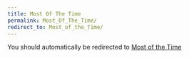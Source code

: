 ```yaml
---
title: Most Of The Time
permalink: Most_Of_The_Time/
redirect_to: Most_of_the_Time/
---
```


You should automatically be redirected to [Most of the Time](Most_of_the_Time/)
